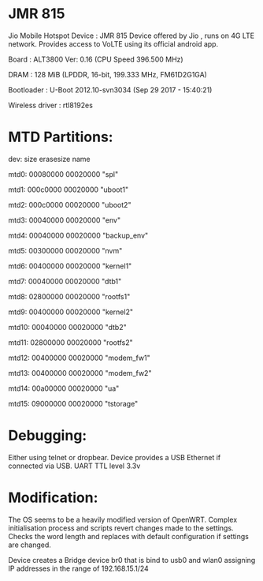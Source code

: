 # JMR 815
Jio Mobile Hotspot Device : JMR 815
Device offered by Jio , runs on 4G LTE network. Provides access to VoLTE using its official android app.

Board            : ALT3800 Ver: 0.16 (CPU Speed 396.500 MHz)

DRAM             : 128 MiB (LPDDR, 16-bit, 199.333 MHz, FM61D2G1GA)

Bootloader       : U-Boot 2012.10-svn3034 (Sep 29 2017 - 15:40:21)

Wireless driver  : rtl8192es

# MTD Partitions:
dev:    size   erasesize  name

mtd0: 00080000 00020000 "spl"

mtd1: 000c0000 00020000 "uboot1"

mtd2: 000c0000 00020000 "uboot2"

mtd3: 00040000 00020000 "env"

mtd4: 00040000 00020000 "backup_env"

mtd5: 00300000 00020000 "nvm"

mtd6: 00400000 00020000 "kernel1"

mtd7: 00040000 00020000 "dtb1"

mtd8: 02800000 00020000 "rootfs1"

mtd9: 00400000 00020000 "kernel2"

mtd10: 00040000 00020000 "dtb2"

mtd11: 02800000 00020000 "rootfs2"

mtd12: 00400000 00020000 "modem_fw1"

mtd13: 00400000 00020000 "modem_fw2"

mtd14: 00a00000 00020000 "ua"

mtd15: 09000000 00020000 "tstorage"


# Debugging:
Either using telnet or dropbear. Device provides a USB Ethernet if connected via USB. UART TTL level 3.3v

# Modification:

The OS seems to be a heavily modified version of OpenWRT. Complex initialisation process and scripts revert changes made to the settings. Checks the word length and replaces with default configuration if settings are changed.

Device creates a Bridge device br0 that is bind to usb0 and wlan0 assigning IP addresses in the range of 192.168.15.1/24
